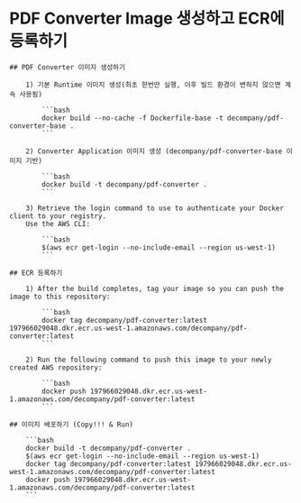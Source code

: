 # PDF Converter Image 생성하고 ECR에 등록하기

    ## PDF Converter 이미지 생성하기

        1) 기본 Runtime 이미지 생성(최초 한번만 실행, 이후 빌드 환경이 변하지 않으면 계속 사용됨)

            ```bash
            docker build --no-cache -f Dockerfile-base -t decompany/pdf-converter-base .
            ```

        2) Converter Application 이미지 생성 (decompany/pdf-converter-base 이미지 기반)

            ```bash
            docker build -t decompany/pdf-converter .
            ```

        3) Retrieve the login command to use to authenticate your Docker client to your registry.
        Use the AWS CLI:

            ```bash
            $(aws ecr get-login --no-include-email --region us-west-1)
            ```

    ## ECR 등록하기

        1) After the build completes, tag your image so you can push the image to this repository:

            ```bash
            docker tag decompany/pdf-converter:latest 197966029048.dkr.ecr.us-west-1.amazonaws.com/decompany/pdf-converter:latest
            ```

        2) Run the following command to push this image to your newly created AWS repository:

            ```bash
            docker push 197966029048.dkr.ecr.us-west-1.amazonaws.com/decompany/pdf-converter:latest
            ```

    ## 이미지 배포하기 (Copy!!! & Run)
    
        ```bash
        docker build -t decompany/pdf-converter .
        $(aws ecr get-login --no-include-email --region us-west-1)
        docker tag decompany/pdf-converter:latest 197966029048.dkr.ecr.us-west-1.amazonaws.com/decompany/pdf-converter:latest
        docker push 197966029048.dkr.ecr.us-west-1.amazonaws.com/decompany/pdf-converter:latest
        ```